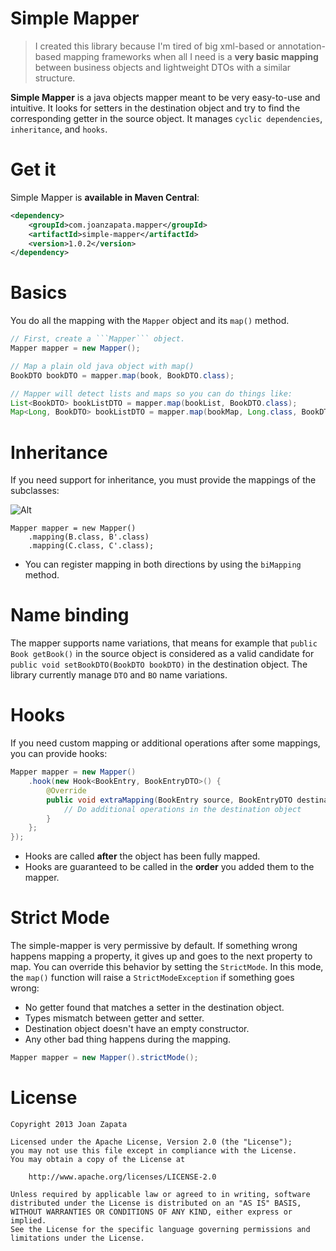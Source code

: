 # Simple Mapper 
> I created this library because I'm tired of big xml-based or annotation-based mapping frameworks when all I need is a **very basic mapping** between business objects and lightweight DTOs with a similar structure.

**Simple Mapper** is a java objects mapper meant to be very easy-to-use and intuitive. It looks for setters in the destination object and try to find the corresponding getter in the source object. It manages ```cyclic dependencies```, ```inheritance```, and ```hooks```.

# Get it

Simple Mapper is **available in Maven Central**:

```xml
<dependency>
    <groupId>com.joanzapata.mapper</groupId>
    <artifactId>simple-mapper</artifactId>
    <version>1.0.2</version>
</dependency>
```

# Basics

You do all the mapping with the ```Mapper``` object and its ```map()``` method.

```java
// First, create a ```Mapper``` object.
Mapper mapper = new Mapper();

// Map a plain old java object with map()
BookDTO bookDTO = mapper.map(book, BookDTO.class);

// Mapper will detect lists and maps so you can do things like:
List<BookDTO> bookListDTO = mapper.map(bookList, BookDTO.class);
Map<Long, BookDTO> bookListDTO = mapper.map(bookMap, Long.class, BookDTO.class);
```

# Inheritance

If you need support for inheritance, you must provide the mappings of the subclasses:

![Alt](https://raw.github.com/JoanZapata/simple-mapper/master/inheritance.png)

```
Mapper mapper = new Mapper()
    .mapping(B.class, B'.class)
    .mapping(C.class, C'.class);
```

* You can register mapping in both directions by using the ```biMapping``` method.

# Name binding

The mapper supports name variations, that means for example that ```public Book getBook()``` in the source object is considered as a valid candidate for ```public void setBookDTO(BookDTO bookDTO)``` in the destination object. The library currently manage ```DTO``` and ```BO``` name variations.

# Hooks

If you need custom mapping or additional operations after some mappings, you can provide hooks:

```java
Mapper mapper = new Mapper()
    .hook(new Hook<BookEntry, BookEntryDTO>() {
        @Override
        public void extraMapping(BookEntry source, BookEntryDTO destination) {
            // Do additional operations in the destination object
        }
    };
});
```

* Hooks are called **after** the object has been fully mapped.
* Hooks are guaranteed to be called in the **order** you added them to the mapper. 

# Strict Mode

The simple-mapper is very permissive by default. If something wrong happens mapping a property, it gives up and goes to the next property to map. You can override this behavior by setting the ```StrictMode```. In this mode, the ```map()``` function will raise a ```StrictModeException``` if something goes wrong:
* No getter found that matches a setter in the destination object.
* Types mismatch between getter and setter.
* Destination object doesn't have an empty constructor.
* Any other bad thing happens during the mapping.

```java
Mapper mapper = new Mapper().strictMode();
```

# License

```
Copyright 2013 Joan Zapata

Licensed under the Apache License, Version 2.0 (the "License");
you may not use this file except in compliance with the License.
You may obtain a copy of the License at

    http://www.apache.org/licenses/LICENSE-2.0

Unless required by applicable law or agreed to in writing, software
distributed under the License is distributed on an "AS IS" BASIS,
WITHOUT WARRANTIES OR CONDITIONS OF ANY KIND, either express or implied.
See the License for the specific language governing permissions and
limitations under the License.
```

